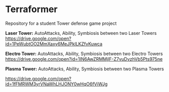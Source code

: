 # Terraformer
Repository for a student Tower defense game project

**Laser Tower:**
AutoAttacks, Ability, Symbiosis between two Laser Towers  
https://drive.google.com/open?id=1PeWubtOO2MmXaxy6MeJPklLKZfvKuwca


**Electro Tower:**
AutoAttacks, Ability, Symbiosis between two Electro Towers  
https://drive.google.com/open?id=1IN6AwZRMMjlF-Z7vuDvzhVb5Pts975ne


**Plasma Tower:**
AutoAttacks, Ability, Symbiosis between two Plasma Towers

https://drive.google.com/open?id=1fFMRWM3yrVNaWhLHJONY0wHqO6fViWJg
